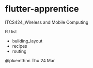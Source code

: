 # flutter-apprentice
ITCS424_Wireless and Mobile Computing

PJ list
- buliding_layout
- recipes
- routing

@pluemthnn
Thu 24 Mar
